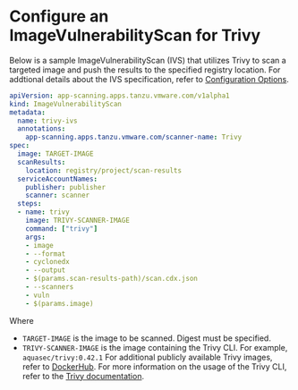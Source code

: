 # Configure an ImageVulnerabilityScan for Trivy

Below is a sample ImageVulnerabilityScan (IVS) that utilizes Trivy to scan a targeted image and push the results to the specified registry location.
For addtional details about the IVS specification, refer to [Configuration Options](ivs-create-your-own.hbs.md#img-vuln-config-options).

```yaml
apiVersion: app-scanning.apps.tanzu.vmware.com/v1alpha1
kind: ImageVulnerabilityScan
metadata:
  name: trivy-ivs
  annotations:
    app-scanning.apps.tanzu.vmware.com/scanner-name: Trivy
spec:
  image: TARGET-IMAGE
  scanResults:
    location: registry/project/scan-results
  serviceAccountNames:
    publisher: publisher
    scanner: scanner
  steps:
  - name: trivy
    image: TRIVY-SCANNER-IMAGE
    command: ["trivy"]
    args:
    - image
    - --format
    - cyclonedx
    - --output
    - $(params.scan-results-path)/scan.cdx.json
    - --scanners
    - vuln
    - $(params.image)
```

Where
- `TARGET-IMAGE` is the image to be scanned.  Digest must be specified.
- `TRIVY-SCANNER-IMAGE` is the image containing the Trivy CLI. For example, `aquasec/trivy:0.42.1` For additional publicly available Trivy images, refer to [DockerHub](https://hub.docker.com/r/aquasec/trivy/tags). For more information on the usage of the Trivy CLI, refer to the [Trivy documentation](https://github.com/aquasecurity/trivy).
